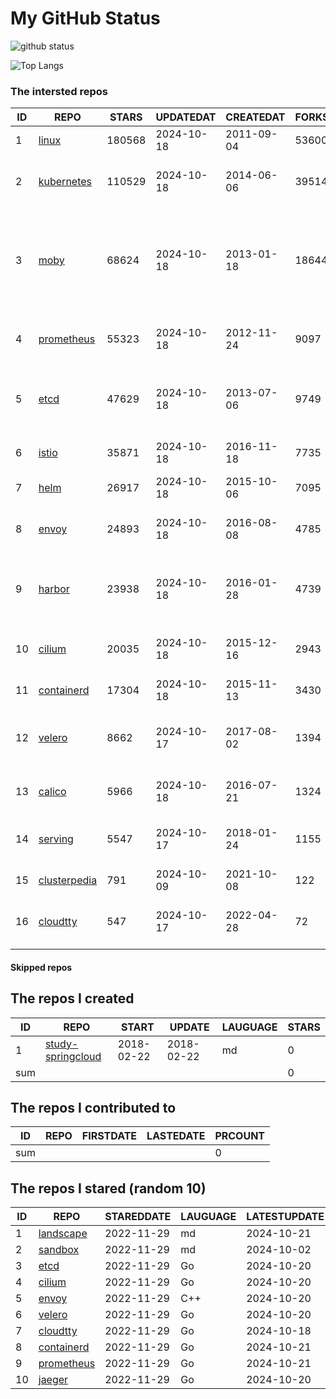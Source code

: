 # My GitHub Status

<img src="https://github-readme-stats-1.yihong0618.vercel.app/api?username=daoqingniu&show_icons=true&&&hide_title=true&count_private=true" alt="github status" />

![Top Langs](https://github-readme-stats-1.yihong0618.vercel.app/api/top-langs/?username=daoqingniu&layout=compact)

<!--START_SECTION:github_repos-->
### The intersted repos
| ID |                              REPO                               | STARS  | UPDATEDAT  | CREATEDAT  | FORKSCOUNT |                                                DESCRIPTIONS                                                |
|----|-----------------------------------------------------------------|--------|------------|------------|------------|------------------------------------------------------------------------------------------------------------|
|  1 | [linux](https://github.com/torvalds/linux)                      | 180568 | 2024-10-18 | 2011-09-04 |      53600 | Linux kernel source tree                                                                                   |
|  2 | [kubernetes](https://github.com/kubernetes/kubernetes)          | 110529 | 2024-10-18 | 2014-06-06 |      39514 | Production-Grade Container Scheduling and Management                                                       |
|  3 | [moby](https://github.com/moby/moby)                            |  68624 | 2024-10-18 | 2013-01-18 |      18644 | The Moby Project - a collaborative project for the container ecosystem to assemble container-based systems |
|  4 | [prometheus](https://github.com/prometheus/prometheus)          |  55323 | 2024-10-18 | 2012-11-24 |       9097 | The Prometheus monitoring system and time series database.                                                 |
|  5 | [etcd](https://github.com/etcd-io/etcd)                         |  47629 | 2024-10-18 | 2013-07-06 |       9749 | Distributed reliable key-value store for the most critical data of a distributed system                    |
|  6 | [istio](https://github.com/istio/istio)                         |  35871 | 2024-10-18 | 2016-11-18 |       7735 | Connect, secure, control, and observe services.                                                            |
|  7 | [helm](https://github.com/helm/helm)                            |  26917 | 2024-10-18 | 2015-10-06 |       7095 | The Kubernetes Package Manager                                                                             |
|  8 | [envoy](https://github.com/envoyproxy/envoy)                    |  24893 | 2024-10-18 | 2016-08-08 |       4785 | Cloud-native high-performance edge/middle/service proxy                                                    |
|  9 | [harbor](https://github.com/goharbor/harbor)                    |  23938 | 2024-10-18 | 2016-01-28 |       4739 | An open source trusted cloud native registry project that stores, signs, and scans content.                |
| 10 | [cilium](https://github.com/cilium/cilium)                      |  20035 | 2024-10-18 | 2015-12-16 |       2943 | eBPF-based Networking, Security, and Observability                                                         |
| 11 | [containerd](https://github.com/containerd/containerd)          |  17304 | 2024-10-18 | 2015-11-13 |       3430 | An open and reliable container runtime                                                                     |
| 12 | [velero](https://github.com/vmware-tanzu/velero)                |   8662 | 2024-10-17 | 2017-08-02 |       1394 | Backup and migrate Kubernetes applications and their persistent volumes                                    |
| 13 | [calico](https://github.com/projectcalico/calico)               |   5966 | 2024-10-18 | 2016-07-21 |       1324 | Cloud native networking and network security                                                               |
| 14 | [serving](https://github.com/knative/serving)                   |   5547 | 2024-10-17 | 2018-01-24 |       1155 | Kubernetes-based, scale-to-zero, request-driven compute                                                    |
| 15 | [clusterpedia](https://github.com/clusterpedia-io/clusterpedia) |    791 | 2024-10-09 | 2021-10-08 |        122 | The Encyclopedia of Kubernetes clusters                                                                    |
| 16 | [cloudtty](https://github.com/cloudtty/cloudtty)                |    547 | 2024-10-17 | 2022-04-28 |         72 | A Friendly Kubernetes CloudShell (Web Terminal) !                                                          |



#### Skipped repos
<!--END_SECTION:github_repos-->

<!--START_SECTION:my_github-->
## The repos I created
| ID  |                                 REPO                                 |   START    |   UPDATE   | LAUGUAGE | STARS |
|-----|----------------------------------------------------------------------|------------|------------|----------|-------|
|   1 | [study-springcloud](https://github.com/daoqingniu/study-springcloud) | 2018-02-22 | 2018-02-22 | md       |     0 |
| sum |                                                                      |            |            |          |     0 |

## The repos I contributed to
| ID  | REPO | FIRSTDATE | LASTEDATE | PRCOUNT |
|-----|------|-----------|-----------|---------|
| sum |      |           |           |       0 |

## The repos I stared (random 10)
| ID |                          REPO                          | STAREDDATE | LAUGUAGE | LATESTUPDATE |
|----|--------------------------------------------------------|------------|----------|--------------|
|  1 | [landscape](https://github.com/cncf/landscape)         | 2022-11-29 | md       | 2024-10-21   |
|  2 | [sandbox](https://github.com/cncf/sandbox)             | 2022-11-29 | md       | 2024-10-02   |
|  3 | [etcd](https://github.com/etcd-io/etcd)                | 2022-11-29 | Go       | 2024-10-20   |
|  4 | [cilium](https://github.com/cilium/cilium)             | 2022-11-29 | Go       | 2024-10-20   |
|  5 | [envoy](https://github.com/envoyproxy/envoy)           | 2022-11-29 | C++      | 2024-10-20   |
|  6 | [velero](https://github.com/vmware-tanzu/velero)       | 2022-11-29 | Go       | 2024-10-20   |
|  7 | [cloudtty](https://github.com/cloudtty/cloudtty)       | 2022-11-29 | Go       | 2024-10-18   |
|  8 | [containerd](https://github.com/containerd/containerd) | 2022-11-29 | Go       | 2024-10-21   |
|  9 | [prometheus](https://github.com/prometheus/prometheus) | 2022-11-29 | Go       | 2024-10-21   |
| 10 | [jaeger](https://github.com/jaegertracing/jaeger)      | 2022-11-29 | Go       | 2024-10-20   |

<!--END_SECTION:my_github-->
